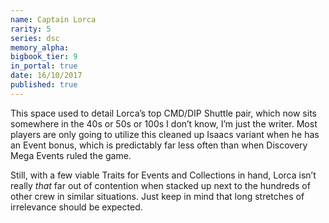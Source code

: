 ```yaml
---
name: Captain Lorca
rarity: 5
series: dsc
memory_alpha:
bigbook_tier: 9
in_portal: true
date: 16/10/2017
published: true
---
```


This space used to detail Lorca’s top CMD/DIP Shuttle pair, which now sits somewhere in the 40s or 50s or 100s I don’t know, I’m just the writer. Most players are only going to utilize this cleaned up Isaacs variant when he has an Event bonus, which is predictably far less often than when Discovery Mega Events ruled the game.

Still, with a few viable Traits for Events and Collections in hand, Lorca isn’t really *that* far out of contention when stacked up next to the hundreds of other crew in similar situations. Just keep in mind that long stretches of irrelevance should be expected.
